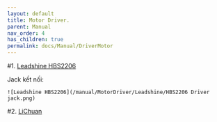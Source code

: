 ```yaml
---
layout: default
title: Motor Driver.
parent: Manual
nav_order: 4
has_children: true
permalink: docs/Manual/DriverMotor
---
```


#1. [Leadshine HBS2206](/manual/MotorDriver/Leadshine/HBS2206.pdf)

 Jack kết nối:
 
	![Leadshine HBS2206](/manual/MotorDriver/Leadshine/HBS2206 Driver jack.png)

#2. [LiChuan ](/manual/MotorDriver/LiChuan/lichuan.pdf)